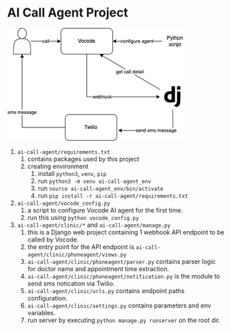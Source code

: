 # AI Call Agent Project

![image info](./ai-call-agent.png)

1. `ai-call-agent/requirements.txt`
   1. contains packages used by this project
   2. creating environment
      1. install `python3`, `venv`, `pip`
      2. run `python3 -m venv ai-call-agent_env`
      3. run `source ai-call-agent_env/bin/activate`
      4. run `pip install -r ai-call-agent/requirements.txt`
2. `ai-call-agent/vocode_config.py`
   1. a script to configure Vocode AI agent for the first time.
   2. run this using `python vocode_config.py`
3. `ai-call-agent/clinic/*` and `ai-call-agent/manage.py`
   1. this is a Django web project containing 1 webhook API endpoint to be called by Vocode.
   2. the entry point for the API endpoint is `ai-call-agent/clinic/phoneagent/views.py`
   3. `ai-call-agent/clinic/phoneagent/parser.py` contains parser logic for doctor name and appointment time extraction.
   4. `ai-call-agent/clinic/phoneagent/notification.py` is the module to send sms notication via Twilio.
   5. `ai-call-agent/clinic/urls.py` contains endpoint paths configuration.
   6. `ai-call-agent/clinic/settings.py` contains parameters and env variables.
   7. run server by executing `python manage.py runserver` on the root dir.


